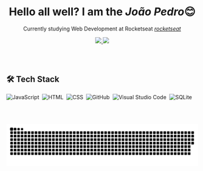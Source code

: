 <div>
  <h1 align="center">Hello all well? I am the <i>João Pedro</i></a>😊</h1>
  <p align="center">Currently studying Web Development at Rocketseat <a href="https://www.rocketseat.com.br/"><i>rocketseat</i>
 <br>
</div>

<div align="center">
  <a href="https://github.com/JoaoPedro191">
    <img height="150em" src="https://github-readme-stats.vercel.app/api?username=JoaoPedro191&count_private=true&include_all_commits=true&show_icons=true&theme=tokyonight&hide_border=false&show_owner=true"/>
    <img height="150em" src="https://github-readme-stats.vercel.app/api/top-langs/?username=JoaoPedro191&theme=tokyonight&hide_border=false&&layout=compact"/>
  </a>
</div>

<br><br>
## 🛠 Tech Stack
![JavaScript](https://img.shields.io/badge/-JavaScript-05122A?style=flat&logo=javascript)&nbsp;
![HTML](https://img.shields.io/badge/-HTML-05122A?style=flat&logo=HTML5)&nbsp;
![CSS](https://img.shields.io/badge/-CSS-05122A?style=flat&logo=CSS3&logoColor=1572B6)&nbsp;
![GitHub](https://img.shields.io/badge/-GitHub-05122A?style=flat&logo=github)&nbsp;
![Visual Studio Code](https://img.shields.io/badge/-Visual%20Studio%20Code-05122A?style=flat&logo=visual-studio-code&logoColor=007ACC)&nbsp;
![SQLite](https://img.shields.io/badge/-SQLite-05122A?style=flat&logo=sqlite)&nbsp;

<br><br>
<div align="center">
  
  ![Snake animation](https://github.com/JoaoPedro191/JoaoPedro191/blob/output/github-contribution-grid-snake.svg)
  
</div>
<br><br>
